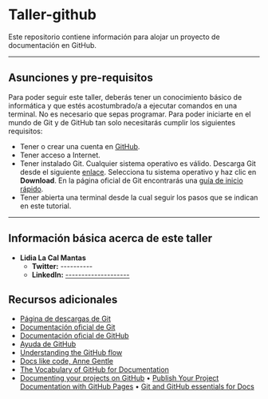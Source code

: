 # Taller-github

Este repositorio contiene información para alojar un proyecto de documentación en GitHub.

---

## Asunciones y pre-requisitos

Para poder seguir este taller, deberás tener un conocimiento básico de informática y que estés acostumbrado/a a ejecutar comandos en una terminal. No es necesario que sepas programar. Para poder iniciarte en el mundo de Git y de GitHub tan solo necesitarás cumplir los siguientes requisitos:

- Tener o crear una cuenta en [GitHub](https://github.com).
- Tener acceso a Internet.
- Tener instalado Git. Cualquier sistema operativo es válido. Descarga Git desde el siguiente [enlace](https://git-scm.com/downloads). Selecciona tu sistema operativo y haz clic en **Download**. En la página oficial de Git encontrarás una [guía de inicio rápido](https://git-scm.com/doc).
- Tener abierta una terminal desde la cual seguir los pasos que se indican en este tutorial.

---

## Información básica acerca de este taller

- **Lidia La Cal Mantas**
  - **Twitter:** ----------
  - **LinkedIn:** [--------------------](#)

## Recursos adicionales

   - [Página de descargas de Git](https://git-scm.com/downloads)
   - [Documentación oficial de Git](https://git-scm.com/docs)
   - [Documentación oficial de GitHub](https://docs.github.com/es)
   - [Ayuda de GitHub](https://support.github.com)
   - [Understanding the GitHub flow](https://docs.github.com/es/get-started/using-github/github-flow)
   - [Docs like code, Anne Gentle](https://www.docslikecode.com/book/)
   - [The Vocabulary of GitHub for Documentation](https://www.docslikecode.com/articles/github-for-docs/)
   - [Documenting your projects on GitHub](https://docs.github.com/es/repositories/managing-your-repositorys-settings-and-features/customizing-your-repository/about-readmes)
   • [Publish Your Project Documentation with GitHub Pages](https://github.blog/developer-skills/github/publish-your-project-documentation-with-github-pages/)
   • [Git and GitHub essentials for Docs](https://learn.microsoft.com/en-us/contribute/content/git-github-fundamentals)
